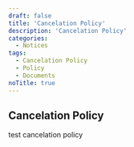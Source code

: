 ```yaml
---
draft: false
title: 'Cancelation Policy'
description: 'Cancelation Policy'
categories:
  - Notices
tags:
  - Cancelation Policy
  - Policy
  - Documents
noTitle: true
---
```


## Cancelation Policy
test cancelation policy
